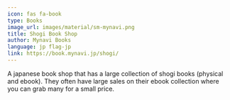 ```yaml
---
icon: fas fa-book
type: Books
image_url: images/material/sm-mynavi.png
title: Shogi Book Shop
author: Mynavi Books
language: jp flag-jp
link: https://book.mynavi.jp/shogi/
---
```


A japanese book shop that has a large collection of shogi books (physical and ebook). They often have large sales on their ebook collection where you can grab many for a small price.